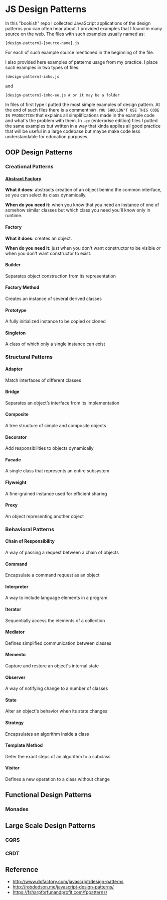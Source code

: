 # JS Design Patterns

In this "bookish" repo I collected JavaScript applications of the design patterns
you can often hear about. I provided examples that I found in many source on the web.
The files with such examples usually named as:
```
[design-pattern]-[source-name].js
```
For each of such example source mentioned in the beginning of the file.

I also provided here examples of patterns usage from my practice. I place such examples in 
two types of files:
```
[design-pattern]-imho.js
```
and 
```
[design-pattern]-imho-ee.js # or it may be a folder
```
In files of first type I putted the most simple examples of design pattern. At the end of
such files there is a comment `WHY YOU SHOULDN'T USE THIS CODE IN PRODUCTION` that explains 
all simplifications made in the example code and what's the problem with them. In `-ee` 
(enterprise edition) files I putted the same examples but written in a way that kinda 
applies all good practice that will be useful in a large codebase but maybe make code less 
understandable for education purposes. 

## OOP Design Patterns

### Creational Patterns

#### [Abstract Factory](./examples/abstarct-factory)

**What it does:** abstracts creation of an object behind the common interface, 
so you can select its class dynamically.

**When do you need it:** when you know that you need an instance of one of 
somehow similar classes but which class you need you'll know only in runtime.

#### Factory

**What it does:** creates an object.

**When do you need it:** just when you don't want constructor to be visible 
_or_ when you don't want constructor to exist.

#### Builder
Separates object construction from its representation

#### Factory Method
Creates an instance of several derived classes

#### Prototype
A fully initialized instance to be copied or cloned

#### Singleton
A class of which only a single instance can exist

### Structural Patterns

#### Adapter
Match interfaces of different classes

#### Bridge
Separates an object’s interface from its implementation

#### Composite
A tree structure of simple and composite objects

#### Decorator
Add responsibilities to objects dynamically

#### Facade
A single class that represents an entire subsystem

#### Flyweight
A fine-grained instance used for efficient sharing

#### Proxy
An object representing another object

### Behavioral Patterns

#### Chain of Responsibility 
A way of passing a request between a chain of objects

#### Command
Encapsulate a command request as an object

#### Interpreter
A way to include language elements in a program

#### Iterator
Sequentially access the elements of a collection

#### Mediator
Defines simplified communication between classes

#### Memento
Capture and restore an object's internal state

#### Observer
A way of notifying change to a number of classes

#### State
Alter an object's behavior when its state changes

#### Strategy
Encapsulates an algorithm inside a class

#### Template Method
Defer the exact steps of an algorithm to a subclass

#### Visitor
Defines a new operation to a class without change

## Functional Design Patterns

### Monades

## Large Scale Design Patterns

### CQRS

### CRDT

## Reference
- http://www.dofactory.com/javascript/design-patterns
- http://robdodson.me/javascript-design-patterns/
- https://fsharpforfunandprofit.com/fppatterns/
